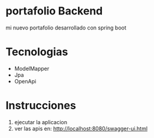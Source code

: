 # portafolio Backend
mi nuevo portafolio desarrollado con spring boot
# Tecnologias
* ModelMapper
* Jpa
* OpenApi
# Instrucciones
1. ejecutar la aplicacion
2. ver las apis en: [http://localhost:8080/swagger-ui.html](http://localhost:8080/swagger-ui.html)